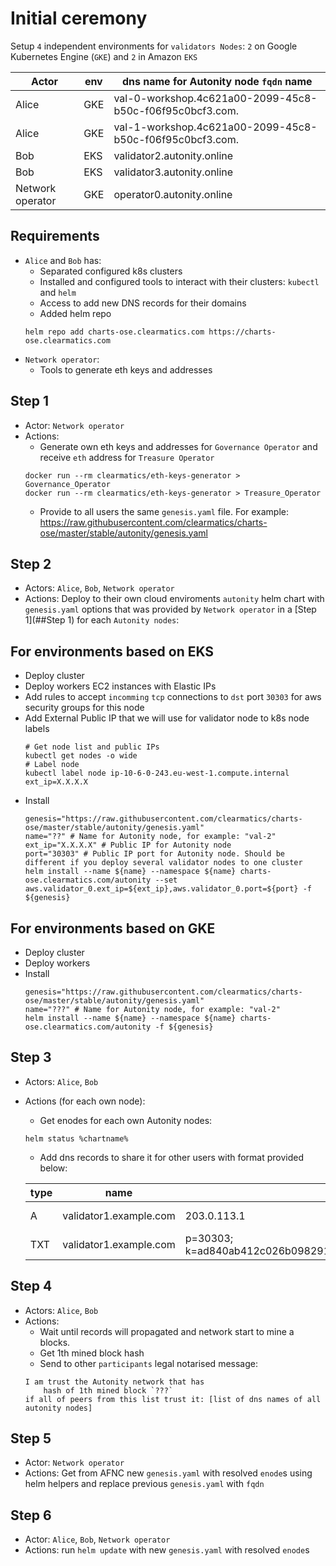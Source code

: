 # Initial ceremony

Setup `4` independent environments for `validators Nodes`: `2` on Google Kubernetes Engine (`GKE`) and `2` in Amazon `EKS`


| Actor | env | dns name for Autonity node `fqdn` name| 
|-------|-----|-------------------------------------| 
| Alice | GKE | val-0-workshop.4c621a00-2099-45c8-b50c-f06f95c0bcf3.com. | 
| Alice | GKE | val-1-workshop.4c621a00-2099-45c8-b50c-f06f95c0bcf3.com. | 
| Bob   | EKS | validator2.autonity.online |
| Bob   | EKS | validator3.autonity.online |
| Network operator | GKE | operator0.autonity.online |

## Requirements
* `Alice` and `Bob` has:
  * Separated configured k8s clusters
  * Installed and configured tools to interact with their clusters: `kubectl` and `helm`
  * Access to add new DNS records for their domains
  * Added helm repo
  ```shell script
  helm repo add charts-ose.clearmatics.com https://charts-ose.clearmatics.com
  ```
* `Network operator`:
  * Tools to generate eth keys and addresses

## Step 1
* Actor: `Network operator`
* Actions:
  * Generate own eth keys and addresses for `Governance Operator` and receive `eth` address for `Treasure Operator`
  ```shell script
  docker run --rm clearmatics/eth-keys-generator > Governance_Operator
  docker run --rm clearmatics/eth-keys-generator > Treasure_Operator
  ```
  * Provide to all users the same `genesis.yaml` file. For example: https://raw.githubusercontent.com/clearmatics/charts-ose/master/stable/autonity/genesis.yaml

## Step 2
* Actors: `Alice`, `Bob`, `Network operator`
* Actions: Deploy to their own cloud enviroments `autonity` helm chart with `genesis.yaml` options that was provided
by `Network operator` in a [Step 1](##Step 1) for each `Autonity nodes`:


## For environments based on EKS
* Deploy cluster
* Deploy workers EC2 instances with Elastic IPs
* Add rules to accept `incomming` `tcp`  connections to `dst` port `30303` for aws security groups for this node
* Add External Public IP that we will use for validator node to k8s node labels
    ```shell script
    # Get node list and public IPs
    kubectl get nodes -o wide
    # Label node
    kubectl label node ip-10-6-0-243.eu-west-1.compute.internal ext_ip=X.X.X.X
    ```
* Install
    ```shell script
    genesis="https://raw.githubusercontent.com/clearmatics/charts-ose/master/stable/autonity/genesis.yaml"
    name="??" # Name for Autonity node, for example: "val-2"
    ext_ip="X.X.X.X" # Public IP for Autonity node
    port="30303" # Public IP port for Autonity node. Should be different if you deploy several validator nodes to one cluster    
    helm install --name ${name} --namespace ${name} charts-ose.clearmatics.com/autonity --set aws.validator_0.ext_ip=${ext_ip},aws.validator_0.port=${port} -f ${genesis}
    ```

## For environments based on GKE
* Deploy cluster
* Deploy workers
* Install
    ```shell script
    genesis="https://raw.githubusercontent.com/clearmatics/charts-ose/master/stable/autonity/genesis.yaml"
    name="???" # Name for Autonity node, for example: "val-2"
    helm install --name ${name} --namespace ${name} charts-ose.clearmatics.com/autonity -f ${genesis}
    ```

## Step 3
* Actors: `Alice`, `Bob`
* Actions (for each own node): 
  * Get enodes for each own Autonity nodes:
  ```shell script
  helm status %chartname%
  ```
  * Add dns records to share it for other users with format provided below:
  
  | type | name | value | TTL |
  |------|-------------------|-------------|---|
  | A    | validator1.example.com      | 203.0.113.1 | 1 min |
  | TXT  | validator1.example.com  |p=30303; k=ad840ab412c026b098291f5ab56f923214469c61d4a8be41334c9a00e2dc84a8ff9a5035b3683184ea79902436454a7a00e966de45ff46dbd118e426edd4b2d0| 1 min |
 
## Step 4
* Actors: `Alice`, `Bob`
* Actions:
  * Wait until records will propagated and network start to mine a blocks.
  * Get 1th mined block hash
  * Send to other `participants` legal notarised message:
  ```shell script
  I am trust the Autonity network that has
      hash of 1th mined block `???` 
  if all of peers from this list trust it: [list of dns names of all autonity nodes]
  ```

## Step 5
* Actor: `Network operator`
* Actions: Get from AFNC new `genesis.yaml` with resolved `enode`s using helm helpers and replace previous `genesis.yaml` with `fqdn`

## Step 6
* Actor:  `Alice`, `Bob`, `Network operator`
* Actions: run `helm update` with new `genesis.yaml` with resolved `enode`s
